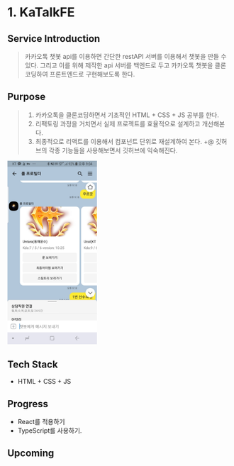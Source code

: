 # 1. KaTalkFE

## Service Introduction

>카카오톡 챗봇 api를 이용하면 간단한 restAPI 서버를 이용해서 챗봇을 만들 수 있다.
>그리고 이를 위해 제작한 api 서버를 백엔드로 두고 카카오톡 챗봇을 클론코딩하여 프론트엔드로 구현해보도록 한다.

## Purpose

> 1. 카카오톡을 클론코딩하면서 기초적인 HTML + CSS + JS 공부를 한다.
> 2. 리팩토링 과정을 거치면서 실제 프로젝트를 효율적으로 설계하고 개선해본다.
> 3. 최종적으로 리액트를 이용해서 컴포넌트 단위로 재설계하여 본다.
> +@ 깃허브의 각종 기능들을 사용해보면서 깃허브에 익숙해진다.

<img src='image/bot1.jpg' width="40%" height="40%">

## Tech Stack

- HTML + CSS + JS


## Progress

- React를 적용하기
- TypeScript를 사용하기.

## Upcoming




